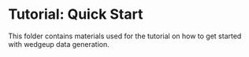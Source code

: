 # Tutorial: Quick Start
This folder contains materials used for the tutorial on how to get started with wedgeup data generation.